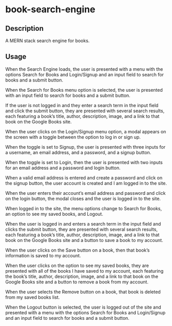 # book-search-engine

## Description
A MERN stack search engine for books.

## Usage
When the Search Engine loads, the user is presented with a menu with the options Search for Books and Login/Signup and an input field to search for books and a submit button.

When the Search for Books menu option is selected, the user is presented with an input field to search for books and a submit button.

If the user is not logged in and they enter a search term in the input field and click the submit button, they are presented with several search results, each featuring a book’s title, author, description, image, and a link to that book on the Google Books site.

When the user clicks on the Login/Signup menu option, a modal appears on the screen with a toggle between the option to log in or sign up.

When the toggle is set to Signup, the user is presented with three inputs for a username, an email address, and a password, and a signup button.

When the toggle is set to Login, then the user is presented with two inputs for an email address and a password and login button.

When a valid email address is entered and create a password and click on the signup button, the user account is created and I am logged in to the site.

When the user enters their account’s email address and password and click on the login button, the modal closes and the user is logged in to the site.

When logged in to the site, the menu options change to Search for Books, an option to see my saved books, and Logout.

When the user is logged in and enters a search term in the input field and clicks the submit button, they are presented with several search results, each featuring a book’s title, author, description, image, and a link to that book on the Google Books site and a button to save a book to my account.

When the user clicks on the Save button on a book, then that book’s information is saved to my account.

When the user clicks on the option to see my saved books, they are presented with all of the books I have saved to my account, each featuring the book’s title, author, description, image, and a link to that book on the Google Books site and a button to remove a book from my account.

When the user selects the Remove button on a book, that book is deleted from my saved books list.

When the Logout button is selected, the user is logged out of the site and presented with a menu with the options Search for Books and Login/Signup and an input field to search for books and a submit button.

